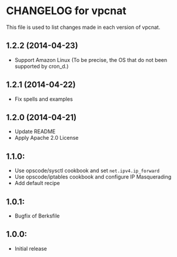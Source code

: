 # CHANGELOG for vpcnat

This file is used to list changes made in each version of vpcnat.

## 1.2.2 (2014-04-23)

* Support Amazon Linux (To be precise, the OS that do not been supported by cron_d.)

## 1.2.1 (2014-04-22)

* Fix spells and examples


## 1.2.0 (2014-04-21)

* Update README
* Apply Apache 2.0 License

## 1.1.0:

* Use opscode/sysctl cookbook and set ``net.ipv4.ip_forward``
* Use opscode/iptables cookbook and configure IP Masquerading
* Add default recipe

## 1.0.1:

* Bugfix of Berksfile


## 1.0.0:

* Initial release
